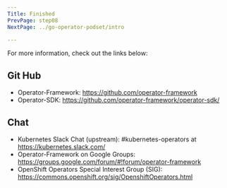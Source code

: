 ```yaml
---
Title: Finished
PrevPage: step08
NextPage: ../go-operator-podset/intro

---
```


For more information, check out the links below:

## Git Hub
 * Operator-Framework: https://github.com/operator-framework
 * Operator-SDK: https://github.com/operator-framework/operator-sdk/


## Chat
* Kubernetes Slack Chat (upstream): #kubernetes-operators at https://kubernetes.slack.com/
* Operator-Framework on Google Groups: https://groups.google.com/forum/#!forum/operator-framework
* OpenShift Operators Special Interest Group (SIG): https://commons.openshift.org/sig/OpenshiftOperators.html
